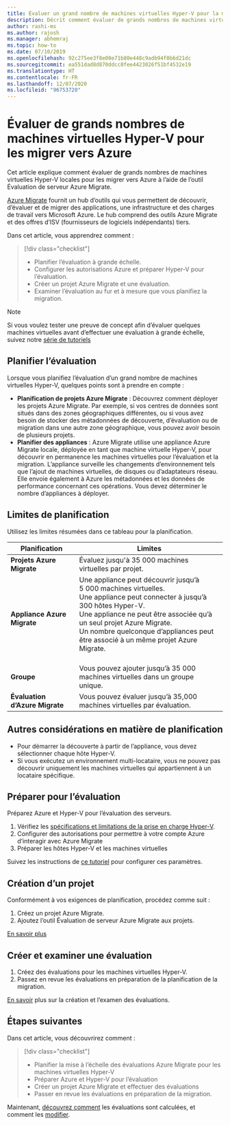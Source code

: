 ```yaml
---
title: Évaluer un grand nombre de machines virtuelles Hyper-V pour la migration vers Azure avec Azure Migrate | Microsoft Docs
description: Décrit comment évaluer de grands nombres de machines virtuelles Hyper-V pour les migrer vers Azure à l’aide du service Azure Migrate.
author: rashi-ms
ms.author: rajosh
ms.manager: abhemraj
ms.topic: how-to
ms.date: 07/10/2019
ms.openlocfilehash: 92c275ee3f8e00e71b80e448c9adb94f0b6d21dc
ms.sourcegitcommit: ea551dad8d870ddcc0fee4423026f51bf4532e19
ms.translationtype: HT
ms.contentlocale: fr-FR
ms.lasthandoff: 12/07/2020
ms.locfileid: "96753720"
---
```

# <a name="assess-large-numbers-of-hyper-v-vms-for-migration-to-azure"></a>Évaluer de grands nombres de machines virtuelles Hyper-V pour les migrer vers Azure

Cet article explique comment évaluer de grands nombres de machines virtuelles Hyper-V locales pour les migrer vers Azure à l’aide de l’outil Évaluation de serveur Azure Migrate.

[Azure Migrate](migrate-services-overview.md) fournit un hub d’outils qui vous permettent de découvrir, d’évaluer et de migrer des applications, une infrastructure et des charges de travail vers Microsoft Azure. Le hub comprend des outils Azure Migrate et des offres d’ISV (fournisseurs de logiciels indépendants) tiers. 


Dans cet article, vous apprendrez comment :
> [!div class="checklist"]
> * Planifier l’évaluation à grande échelle.
> * Configurer les autorisations Azure et préparer Hyper-V pour l’évaluation.
> * Créer un projet Azure Migrate et une évaluation.
> * Examiner l’évaluation au fur et à mesure que vous planifiez la migration.


> [!NOTE]
> Si vous voulez tester une preuve de concept afin d’évaluer quelques machines virtuelles avant d’effectuer une évaluation à grande échelle, suivez notre [série de tutoriels](./tutorial-discover-hyper-v.md)

## <a name="plan-for-assessment"></a>Planifier l’évaluation

Lorsque vous planifiez l’évaluation d’un grand nombre de machines virtuelles Hyper-V, quelques points sont à prendre en compte :

- **Planification de projets Azure Migrate** : Découvrez comment déployer les projets Azure Migrate. Par exemple, si vos centres de données sont situés dans des zones géographiques différentes, ou si vous avez besoin de stocker des métadonnées de découverte, d’évaluation ou de migration dans une autre zone géographique, vous pouvez avoir besoin de plusieurs projets.
- **Planifier des appliances** : Azure Migrate utilise une appliance Azure Migrate locale, déployée en tant que machine virtuelle Hyper-V, pour découvrir en permanence les machines virtuelles pour l’évaluation et la migration. L’appliance surveille les changements d’environnement tels que l’ajout de machines virtuelles, de disques ou d’adaptateurs réseau. Elle envoie également à Azure les métadonnées et les données de performance concernant ces opérations. Vous devez déterminer le nombre d’appliances à déployer.


## <a name="planning-limits"></a>Limites de planification
 
Utilisez les limites résumées dans ce tableau pour la planification.

**Planification** | **Limites**
--- | --- 
**Projets Azure Migrate** | Évaluez jusqu'à 35 000 machines virtuelles par projet.
**Appliance Azure Migrate** | Une appliance peut découvrir jusqu’à 5 000 machines virtuelles.<br/> Une appliance peut connecter à jusqu’à 300 hôtes Hyper-V.<br/> Une appliance ne peut être associée qu’à un seul projet Azure Migrate.<br/> Un nombre quelconque d’appliances peut être associé à un même projet Azure Migrate. <br/><br/> 
**Groupe** | Vous pouvez ajouter jusqu’à 35 000 machines virtuelles dans un groupe unique.
**Évaluation d’Azure Migrate** | Vous pouvez évaluer jusqu’à 35,000 machines virtuelles par évaluation.



## <a name="other-planning-considerations"></a>Autres considérations en matière de planification

- Pour démarrer la découverte à partir de l’appliance, vous devez sélectionner chaque hôte Hyper-V. 
- Si vous exécutez un environnement multi-locataire, vous ne pouvez pas découvrir uniquement les machines virtuelles qui appartiennent à un locataire spécifique. 

## <a name="prepare-for-assessment"></a>Préparer pour l’évaluation

Préparez Azure et Hyper-V pour l’évaluation des serveurs. 

1. Vérifiez les [spécifications et limitations de la prise en charge Hyper-V](migrate-support-matrix-hyper-v.md).
2. Configurer des autorisations pour permettre à votre compte Azure d’interagir avec Azure Migrate
3. Préparer les hôtes Hyper-V et les machines virtuelles

Suivez les instructions de [ce tutoriel](./tutorial-discover-hyper-v.md) pour configurer ces paramètres.

## <a name="create-a-project"></a>Création d’un projet

Conformément à vos exigences de planification, procédez comme suit :

1. Créez un projet Azure Migrate.
2. Ajoutez l’outil Évaluation de serveur Azure Migrate aux projets.

[En savoir plus](./create-manage-projects.md)

## <a name="create-and-review-an-assessment"></a>Créer et examiner une évaluation

1. Créez des évaluations pour les machines virtuelles Hyper-V.
1. Passez en revue les évaluations en préparation de la planification de la migration.

[En savoir](tutorial-assess-hyper-v.md) plus sur la création et l’examen des évaluations.
    

## <a name="next-steps"></a>Étapes suivantes

Dans cet article, vous découvrirez comment :
 
> [!div class="checklist"] 
> * Planifier la mise à l’échelle des évaluations Azure Migrate pour les machines virtuelles Hyper-V
> * Préparer Azure et Hyper-V pour l’évaluation
> * Créer un projet Azure Migrate et effectuer des évaluations
> * Passer en revue les évaluations en préparation de la migration.

Maintenant, [découvrez comment](concepts-assessment-calculation.md) les évaluations sont calculées, et comment les [modifier](how-to-modify-assessment.md).